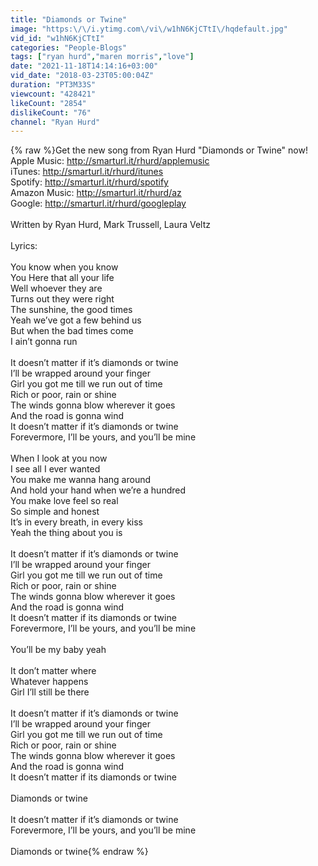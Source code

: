 ```yaml
---
title: "Diamonds or Twine"
image: "https:\/\/i.ytimg.com\/vi\/w1hN6KjCTtI\/hqdefault.jpg"
vid_id: "w1hN6KjCTtI"
categories: "People-Blogs"
tags: ["ryan hurd","maren morris","love"]
date: "2021-11-18T14:14:16+03:00"
vid_date: "2018-03-23T05:00:04Z"
duration: "PT3M33S"
viewcount: "428421"
likeCount: "2854"
dislikeCount: "76"
channel: "Ryan Hurd"
---
```

{% raw %}Get the new song from Ryan Hurd &quot;Diamonds or Twine&quot; now! <br />Apple Music: <a rel="nofollow" target="blank" href="http://smarturl.it/rhurd/applemusic">http://smarturl.it/rhurd/applemusic</a><br />iTunes: <a rel="nofollow" target="blank" href="http://smarturl.it/rhurd/itunes">http://smarturl.it/rhurd/itunes</a><br />Spotify: <a rel="nofollow" target="blank" href="http://smarturl.it/rhurd/spotify">http://smarturl.it/rhurd/spotify</a><br />Amazon Music: <a rel="nofollow" target="blank" href="http://smarturl.it/rhurd/az">http://smarturl.it/rhurd/az</a><br />Google: <a rel="nofollow" target="blank" href="http://smarturl.it/rhurd/googleplay">http://smarturl.it/rhurd/googleplay</a><br /><br />Written by Ryan Hurd, Mark Trussell, Laura Veltz<br /><br />Lyrics:<br /><br />You know when you know<br />You Here that all your life<br />Well whoever they are<br />Turns out they were right<br />The sunshine, the good times<br />Yeah we’ve got a few behind us<br />But when the bad times come<br />I ain’t gonna run<br /><br />It doesn’t matter if it’s diamonds or twine<br />I’ll be wrapped around your finger<br />Girl you got me till we run out of time<br />Rich or poor, rain or shine<br />The winds gonna blow wherever it goes <br />And the road is gonna wind<br />It doesn’t matter if it’s diamonds or twine<br />Forevermore, I’ll be yours, and you’ll be mine<br /><br />When I look at you now<br />I see all I ever wanted<br />You make me wanna hang around<br />And hold your hand when we’re a hundred<br />You make love feel so real<br />So simple and honest<br />It’s in every breath, in every kiss<br />Yeah the thing about you is<br /><br />It doesn’t matter if it’s diamonds or twine<br />I’ll be wrapped around your finger<br />Girl you got me till we run out of time<br />Rich or poor, rain or shine<br />The winds gonna blow wherever it goes<br />And the road is gonna wind<br />It doesn’t matter if its diamonds or twine<br />Forevermore, I’ll be yours, and you’ll be mine<br /><br />You’ll be my baby yeah<br /><br />It don’t matter where<br />Whatever happens<br />Girl I’ll still be there<br /><br />It doesn’t matter if it’s diamonds or twine<br />I’ll be wrapped around your finger<br />Girl you got me till we run out of time<br />Rich or poor, rain or shine<br />The winds gonna blow wherever it goes<br />And the road is gonna wind<br />It doesn’t matter if its diamonds or twine<br /><br />Diamonds or twine<br /><br />It doesn’t matter if it’s diamonds or twine<br />Forevermore, I’ll be yours, and you’ll be mine<br /><br />Diamonds or twine{% endraw %}
